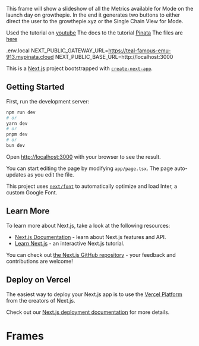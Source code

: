 This frame will show a slideshow of all the Metrics available for Mode on the launch day on growthepie. In the end it generates two buttons to either direct the user to the growthepie.xyz or the Single Chain View for Mode.

Used the tutorial on [youtube](https://www.youtube.com/watch?v=wUt5NjXHSO4)
The docs to the tutorial [Pinata](https://www.pinata.cloud/blog/how-to-make-a-frame-on-farcaster-using-ipfs)
The files are [here](https://teal-famous-emu-913.mypinata.cloud/ipfs/QmY24GiPcr2WSGhsRzWeREpVtsAkkvCY7e4ChYGpq2diVV/)

.env.local
NEXT_PUBLIC_GATEWAY_URL=https://teal-famous-emu-913.mypinata.cloud
NEXT_PUBLIC_BASE_URL=http://localhost:3000



This is a [Next.js](https://nextjs.org/) project bootstrapped with [`create-next-app`](https://github.com/vercel/next.js/tree/canary/packages/create-next-app).

## Getting Started

First, run the development server:

```bash
npm run dev
# or
yarn dev
# or
pnpm dev
# or
bun dev
```

Open [http://localhost:3000](http://localhost:3000) with your browser to see the result.

You can start editing the page by modifying `app/page.tsx`. The page auto-updates as you edit the file.

This project uses [`next/font`](https://nextjs.org/docs/basic-features/font-optimization) to automatically optimize and load Inter, a custom Google Font.

## Learn More

To learn more about Next.js, take a look at the following resources:

- [Next.js Documentation](https://nextjs.org/docs) - learn about Next.js features and API.
- [Learn Next.js](https://nextjs.org/learn) - an interactive Next.js tutorial.

You can check out [the Next.js GitHub repository](https://github.com/vercel/next.js/) - your feedback and contributions are welcome!

## Deploy on Vercel

The easiest way to deploy your Next.js app is to use the [Vercel Platform](https://vercel.com/new?utm_medium=default-template&filter=next.js&utm_source=create-next-app&utm_campaign=create-next-app-readme) from the creators of Next.js.

Check out our [Next.js deployment documentation](https://nextjs.org/docs/deployment) for more details.
# Frames
